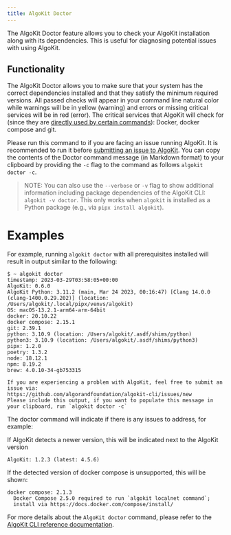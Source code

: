 ```yaml
---
title: AlgoKit Doctor
---
```

The AlgoKit Doctor feature allows you to check your AlgoKit installation along with its dependencies. This is useful for diagnosing potential issues with using AlgoKit.

## Functionality

The AlgoKit Doctor allows you to make sure that your system has the correct dependencies installed and that they satisfy the minimum required versions. All passed checks will appear in your command line natural color while warnings will be in yellow (warning) and errors or missing critical services will be in red (error). The critical services that AlgoKit will check for (since they are [directly used by certain commands](README.md#prerequisites)): Docker, docker compose and git.

Please run this command to if you are facing an issue running AlgoKit. It is recommended to run it before [submitting an issue to AlgoKit](https://github.com/algorandfoundation/algokit-cli/issues/new). You can copy the contents of the Doctor command message (in Markdown format) to your clipboard by providing the `-c` flag to the command as follows `algokit doctor -c`.

> NOTE: You can also use the `--verbose` or `-v` flag to show additional information including package dependencies of the AlgoKit CLI: `algokit -v doctor`. This only works when `algokit` is installed as a Python package (e.g., via `pipx install algokit`).

# Examples

For example, running `algokit doctor` with all prerequisites installed will result in output similar to the following:

```
$ ~ algokit doctor
timestamp: 2023-03-29T03:58:05+00:00
AlgoKit: 0.6.0
AlgoKit Python: 3.11.2 (main, Mar 24 2023, 00:16:47) [Clang 14.0.0 (clang-1400.0.29.202)] (location: /Users/algokit/.local/pipx/venvs/algokit)
OS: macOS-13.2.1-arm64-arm-64bit
docker: 20.10.22
docker compose: 2.15.1
git: 2.39.1
python: 3.10.9 (location: /Users/algokit/.asdf/shims/python)
python3: 3.10.9 (location: /Users/algokit/.asdf/shims/python3)
pipx: 1.2.0
poetry: 1.3.2
node: 18.12.1
npm: 8.19.2
brew: 4.0.10-34-gb753315

If you are experiencing a problem with AlgoKit, feel free to submit an issue via:
https://github.com/algorandfoundation/algokit-cli/issues/new
Please include this output, if you want to populate this message in your clipboard, run `algokit doctor -c`
```

The doctor command will indicate if there is any issues to address, for example:

If AlgoKit detects a newer version, this will be indicated next to the AlgoKit version

```
AlgoKit: 1.2.3 (latest: 4.5.6)
```

If the detected version of docker compose is unsupported, this will be shown:

```
docker compose: 2.1.3
  Docker Compose 2.5.0 required to run `algokit localnet command`;
  install via https://docs.docker.com/compose/install/
```

For more details about the `AlgoKit doctor` command, please refer to the [AlgoKit CLI reference documentation](/reference/algokit-cli/#doctor).